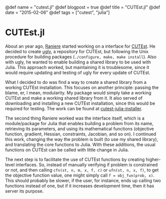 @def name = "cutest.jl"
@def blogpost = true
@def title = "CUTEst.jl"
@def date = "2015-02-06"
@def tags = ["cutest", "julia"]

# CUTEst.jl

About an year ago,
[Raniere](http://rgaiacs.com/)
started working on a interface for
[CUTEst](http://ccpforge.cse.rl.ac.uk/gf/project/cutest/wiki/).
He decided to create [ugly](https://github.com/lpoo/ugly),
a repository for CUTEst, but following the Unix procedure for
building packages (`./configure, make, make install`).
Also with ugly, he wanted to enable building a shared library
to be used with Julia.
This approach worked, but maintaining it is troublesome,
since it would require updating and testing of ugly for every
update of CUTEst.

What I decided to do was find a way to create a shared library
from a working CUTEst installation.
This focuses on another principle: passing the blame, er,
I mean, modularity.
My package would simply take a working CUTEst and make a
working shared library from it.
It also served of downloading and installing a new CUTEst
installation, since this would be required for testing.
The work can be found at
[cutest-julia-installer](http://github.com/abelsiqueira/cutest-julia-installer).

The second thing Raniere worked was the interface itself,
which is a module/package for Julia that enables
building a problem from its name,
retrieving its parameters,
and using its mathematical functions
(objective function, gradient, Hessian, constraints,
Jacobian, and so on).
I continued this work, changing the way the problem is built
(to use my shared library),
and translating the core functions to Julia.
With these additions, the usual functions on CUTEst can be
called with little change in Julia.

The next step is to facilitate the use of CUTEst functions
by creating higher-level interfaces.
So, instead of manually verifying if problem is
constrained or not, and then calling
`cfn(st, n, m, x, f, c)` or `ufn(st, n, x, f)`,
to get the objective function value,
one might simply call
`f = obj_fun(prob, x)`.
This should probably be slower,
if the user, for instance, ends up calling two functions
instead of one, but if it increases development time,
then it has server its purpose.
